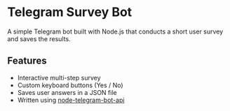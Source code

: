 # Telegram Survey Bot

A simple Telegram bot built with Node.js that conducts a short user survey and saves the results.

## Features

- Interactive multi-step survey
- Custom keyboard buttons (Yes / No)
- Saves user answers in a JSON file
- Written using [node-telegram-bot-api](https://github.com/yagop/node-telegram-bot-api)
